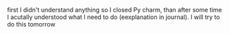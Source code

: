 first I didn't understand anything so I closed Py charm, than after some time I acutally understood what I need to do (eexplanation in journal). I will try to do this tomorrow
